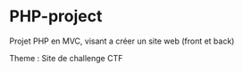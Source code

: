 # PHP-project
Projet PHP en MVC, visant a créer un site web (front et back)

Theme : Site de challenge CTF
#